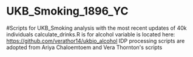 # UKB_Smoking_1896_YC

#Scripts for UKB_Smoking analysis with the most recent updates of 40k individuals 
calculate_drinks.R is for alcohol variable is located here: https://github.com/verathor14/ukbio_alcohol
IDP processing scripts are adopted from Ariya Chaloemtoem and Vera Thornton's scripts

